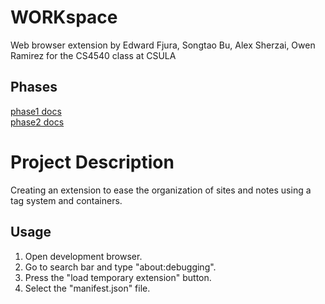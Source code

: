 # WORKspace 
Web browser extension by Edward Fjura, Songtao Bu, Alex Sherzai, Owen Ramirez for the CS4540 class at CSULA

Phases
-----
[phase1 docs](doc/phase1/)  
[phase2 docs](doc/phase2/) 

# Project Description
Creating an extension to ease the organization of sites and notes using a tag system and containers.

## Usage
1. Open development browser.
2. Go to search bar and type "about:debugging".
3. Press the "load temporary extension" button.
4. Select the "manifest.json" file.